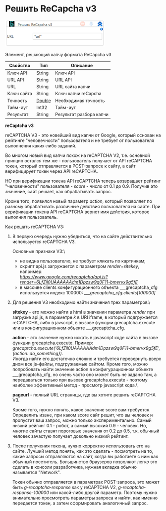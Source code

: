 # Решить ReCapcha v3

![](<../../../.gitbook/assets/image (745).png>)

Элемент, решающий капчу формата ReCapcha v3

| Свойство   | Тип    | Описание                |
| ---------- | ------ | ----------------------- |
| Ключ API   | String | Ключ API                |
| URL API    | String | URL API                 |
| URL        | String | URL сайта капчи         |
| Ключ сайта | String | Ключ капчи reCapcha     |
| Точность   | [Double](https://learn.microsoft.com/ru-ru/dotnet/api/system.double?view=net-5.0&viewFallbackFrom=windowsdesktop-3.0) | Необходимая точность    |
| Тайм-аут   | Int32  | Тайм-аут                |
| Результат  | String | Результат разбора капчи |



**reCaptcha v3**

reCAPTCHA V3 - это новейший вид капчи от Google, который основан на рейтинге "человечности" пользователя и не требует от пользователя выполнения каких-либо заданий.

Во многом новый вид капчи похож на reCAPTCHA V2, т.е. основной принцип остался тем же - пользователь получает от API reCAPTCHA токен, который отправляется в POST-запросе к сайту, а сайт верифицирует токен через API reCAPTCHA.

НО при верификации токена API reCAPTCHA теперь возвращает рейтинг "человечности" пользователя - _score_ - число от 0.1 до 0.9. Получив это значение, сайт решает, как обрабатывать запрос.

Кроме того, появился новый параметр _action_, который позволяет по разному обрабатывать различные действия пользователя на сайте. При верификации токена API reCAPTCHA вернет имя действия, которое выполнил пользователь.

Как решать reCAPTCHA V3:

1.  В первую очередь нужно убедиться, что на сайте действительно используется reCAPTCHA V3.

    Основные признаки V3:\


    * не видна пользователю, не требует кликать по картинкам;
    * скрипт api.js загружается с параметром _render=sitekey_, например:\
      _https://www.google.com/recaptcha/api.js?render=6LfZil0UAAAAAAdm1Dpzsw9q0F11-bmervx9g5fE_
    * в массиве clients конфигурационного объекта \_\_\_grecaptcha\_cfg используется индекс 100000: _\_\_\_grecaptcha\_cfg.clients\[100000]_
2.  Для решения V3 необходимо найти значения трех параметров:\


    **sitekey** - его можно найти в html в значении параметра _render_ при загрузке api.js, в параметре _k_ в URI iframe, в который подгружается reCAPTCHA, либо в javscript, в вызове функции grecaptcha.execute или в конфигурационном объекте \_\_\_grecaptcha\_cfg.

    **action** - это значение нужно искать в javascript коде сайта в вызове функции grecaptcha.execute. Пример: _grecaptcha.execute('6LfZil0UAAAAAAdm1Dpzsw9q0F11-bmervx9g5fE', {action: do\_something})_.\
    Иногда найти его достаточно сложно и требуется перевернуть вверх дном все js-файлы, подгружаемые сайтом. Кроме того, можно попробовать найти значение action в конфигурационном объекте \_\_\_grecaptcha\_cfg, но очень часто оно может быть не задано там, а передаваться только при вызове grecaptcha.execute - поэтому наиболее эффективный метод - просмотр javascript кода.\


    **pageurl** - полный URL страницы, где вы хотите решить reCAPTCHA V3.

    Кроме того, нужно понять, какое значение score вам требуется. Определить извне, при каком score сайт решит, что вы человек и пропустит ваш запрос, можно только экспериментально. Самый низкий рейгинг 0.1 - робот, а самый высокий 0.9 - человек. Но, многие сайты ставят пороговые значения от 0.2 до 0.5, т.к. обычный человек зачастую получает довольно низкий рейтинг.&#x20;
3.  После получения токена, нужно корректно использовать его на сайте. Лучший метод понять, как это сделать - посмотреть на то, какие запросы отправляются на сайт, когда вы работаете с ним как обычный посетитель. Большинство браузеров позволяют легко это сделать в консоли разработчика, нужная вкладка обычно называется "Network".

    Токен обычно отправляется в параметрах POST-запроса, это может быть _g-recaptcha-response_ как у reCAPTCHA V2, _g-recaptcha-response-100000_ или какой-либо другой параметр. Поэтому нужно внимательно просмотреть параметры запроса и найти, как именно передается токен, а затем сформировать аналогичный запрос.
